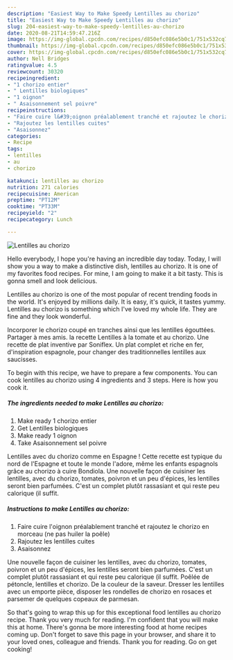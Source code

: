 ```yaml
---
description: "Easiest Way to Make Speedy Lentilles au chorizo"
title: "Easiest Way to Make Speedy Lentilles au chorizo"
slug: 204-easiest-way-to-make-speedy-lentilles-au-chorizo
date: 2020-08-21T14:59:47.216Z
image: https://img-global.cpcdn.com/recipes/d850efc086e5b0c1/751x532cq70/lentilles-au-chorizo-photo-principale-de-la-recette.jpg
thumbnail: https://img-global.cpcdn.com/recipes/d850efc086e5b0c1/751x532cq70/lentilles-au-chorizo-photo-principale-de-la-recette.jpg
cover: https://img-global.cpcdn.com/recipes/d850efc086e5b0c1/751x532cq70/lentilles-au-chorizo-photo-principale-de-la-recette.jpg
author: Nell Bridges
ratingvalue: 4.5
reviewcount: 30320
recipeingredient:
- "1 chorizo entier"
- " Lentilles biologiques"
- "1 oignon"
- " Asaisonnement sel poivre"
recipeinstructions:
- "Faire cuire l&#39;oignon préalablement tranché et rajoutez le chorizo en morceau (ne pas huiler la poêle)"
- "Rajoutez les lentilles cuites"
- "Asaisonnez"
categories:
- Recipe
tags:
- lentilles
- au
- chorizo

katakunci: lentilles au chorizo 
nutrition: 271 calories
recipecuisine: American
preptime: "PT12M"
cooktime: "PT33M"
recipeyield: "2"
recipecategory: Lunch

---
```



![Lentilles au chorizo](https://img-global.cpcdn.com/recipes/d850efc086e5b0c1/751x532cq70/lentilles-au-chorizo-photo-principale-de-la-recette.jpg)

Hello everybody, I hope you're having an incredible day today. Today, I will show you a way to make a distinctive dish, lentilles au chorizo. It is one of my favorites food recipes. For mine, I am going to make it a bit tasty. This is gonna smell and look delicious.

Lentilles au chorizo is one of the most popular of recent trending foods in the world. It's enjoyed by millions daily. It is easy, it's quick, it tastes yummy. Lentilles au chorizo is something which I've loved my whole life. They are fine and they look wonderful.

Incorporer le chorizo coupé en tranches ainsi que les lentilles égouttées. Partager à mes amis. la recette Lentilles à la tomate et au chorizo. Une recette de plat inventive par Soniflex. Un plat complet et riche en fer, d&#39;inspiration espagnole, pour changer des traditionnelles lentilles aux saucisses.


To begin with this recipe, we have to prepare a few components. You can cook lentilles au chorizo using 4 ingredients and 3 steps. Here is how you cook it.

<!--inarticleads1-->

##### The ingredients needed to make Lentilles au chorizo:

1. Make ready 1 chorizo entier
1. Get  Lentilles biologiques
1. Make ready 1 oignon
1. Take  Asaisonnement sel poivre


Lentilles avec du chorizo comme en Espagne ! Cette recette est typique du nord de l&#39;Espagne et toute le monde l&#39;adore, même les enfants espagnols grâce au chorizo à cuire Bondiola. Une nouvelle façon de cuisiner les lentilles, avec du chorizo, tomates, poivron et un peu d&#39;épices, les lentilles seront bien parfumées. C&#39;est un complet plutôt rassasiant et qui reste peu calorique (il suffit. 

<!--inarticleads2-->

##### Instructions to make Lentilles au chorizo:

1. Faire cuire l&#39;oignon préalablement tranché et rajoutez le chorizo en morceau (ne pas huiler la poêle)
1. Rajoutez les lentilles cuites
1. Asaisonnez


Une nouvelle façon de cuisiner les lentilles, avec du chorizo, tomates, poivron et un peu d&#39;épices, les lentilles seront bien parfumées. C&#39;est un complet plutôt rassasiant et qui reste peu calorique (il suffit. Poêlée de pétoncle, lentilles et chorizo. De la couleur de la saveur. Dresser les lentilles avec un emporte pièce, disposer les rondelles de chorizo en rosaces et parsemer de quelques copeaux de parmesan. 

So that's going to wrap this up for this exceptional food lentilles au chorizo recipe. Thank you very much for reading. I'm confident that you will make this at home. There's gonna be more interesting food at home recipes coming up. Don't forget to save this page in your browser, and share it to your loved ones, colleague and friends. Thank you for reading. Go on get cooking!

